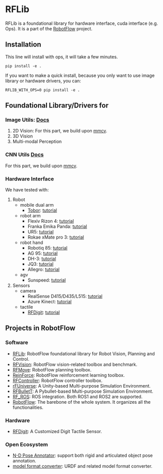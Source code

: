 # RFLib

RFLib is a foundational library for hardware interface, cuda interface (e.g. Ops). It is a part of the [RobotFlow](https://wenqiangx.github.io/robotflowproject/) project.

## Installation
This line will install with ops, it will take a few minutes.
```
pip install -e .
```

If you want to make a quick install, because you only want to use image library or hardware drivers, you can:
```
RFLIB_WITH_OPS=0 pip install -e .
```

## Foundational Library/Drivers for
### Image Utils: [Docs](#)
1. 2D Vision: For this part, we build upon [mmcv](https://github.com/open-mmlab/mmcv).
2. 3D Vision
3. Multi-modal Perception

### CNN Utils [Docs](#)
For this part, we build upon [mmcv](https://github.com/open-mmlab/mmcv).

### Hardware Interface

We have tested with:
1. Robot
   + mobile dual arm
     + [Tobor](https://wenqiangx.github.io/robotflowproject/project/tobor_robot/): [tutorial](docs/real_robot_setup/tobor_tutorial.md)
   + robot arm
     + Flexiv Rizon 4: [tutorial](docs/real_robot_setup/flexiv_tutorial.md)
     + Franka Emika Panda: [tutorial](docs/real_robot_setup/franka_tutorial.md)
     + UR5: [tutorial](docs/real_robot_setup/ur5_tutorial.md)
     + Rokae xMate pro 3: [tutorial](docs/real_robot_setup/#)
   + robot hand
     + Robotiq 85: [tutorial](docs/real_robot_setup/#)
     + AG 95: [tutorial](docs/real_robot_setup/#)
     + DH-3: [tutorial](docs/real_robot_setup/#)
     + JQ3: [tutorial](docs/real_robot_setup/#)
     + Allegro: [tutorial](docs/real_robot_setup/#)
   + agv
     + Sunspeed: [tutorial](docs/real_robot_setup/#)
2. Sensors
   + camera
     + RealSense D415/D435/L515: [tutorial](docs/real_robot_setup/#)
     + Azure Kinect: [tutorial](docs/real_robot_setup/#)
   + tactile
     + [RFDigit](https://wenqiangx.github.io/robotflowproject/project/rfdigit/): [tutorial](docs/real_robot_setup/#)

## Projects in RobotFlow
### Software
+ [RFLib](https://github.com/mvig-robotflow/rflib): RobotFlow foundational library for Robot Vision, Planning and Control.
+ [RFVision](https://github.com/mvig-robotflow/rfvision): RobotFlow vision-related toolbox and benchmark.
+ [RFMove](https://github.com/mvig-robotflow/rfmove): RobotFlow planning toolbox.
+ [ReinForce](https://github.com/mvig-robotflow/ReinForce): RobotFlow reinforcement learning toolbox.
+ [RFController](https://github.com/mvig-robotflow/rfcontroller): RobotFlow controller toolbox.
+ [rFUniverse](https://github.com/mvig-robotflow/rfuniverse): A Unity-based Multi-purpose Simulation Environment.
+ [RFBulletT](https://github.com/mvig-robotflow/rfbullett): A Pybullet-based Multi-purpose Simulation Environment.
+ [RF_ROS](https://github.com/mvig-robotflow/rf_ros): ROS integration. Both ROS1 and ROS2 are supported.
+ [RobotFlow](https://github.com/mvig-robotflow/robotflow): The barebone of the whole system. It organizes all the functionalities.
### Hardware
+ [RFDigit](https://github.com/mvig-robotflow/rfdigit): A Customized Digit Tactile Sensor.
### Open Ecosystem
+ [N-D Pose Annotator](https://github.com/liuliu66/6DPoseAnnotator): support both rigid and articulated object pose annotation.
+ [model format converter](https://github.com/mvig-robotflow/model_format_converter): URDF and related model format converter.